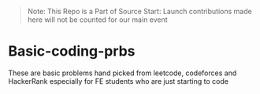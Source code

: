 > Note: This Repo is a Part of Source Start: Launch contributions made here will not be counted for our main event
# Basic-coding-prbs

These are basic problems hand picked from leetcode, codeforces and HackerRank especially for FE students who are just starting to code
